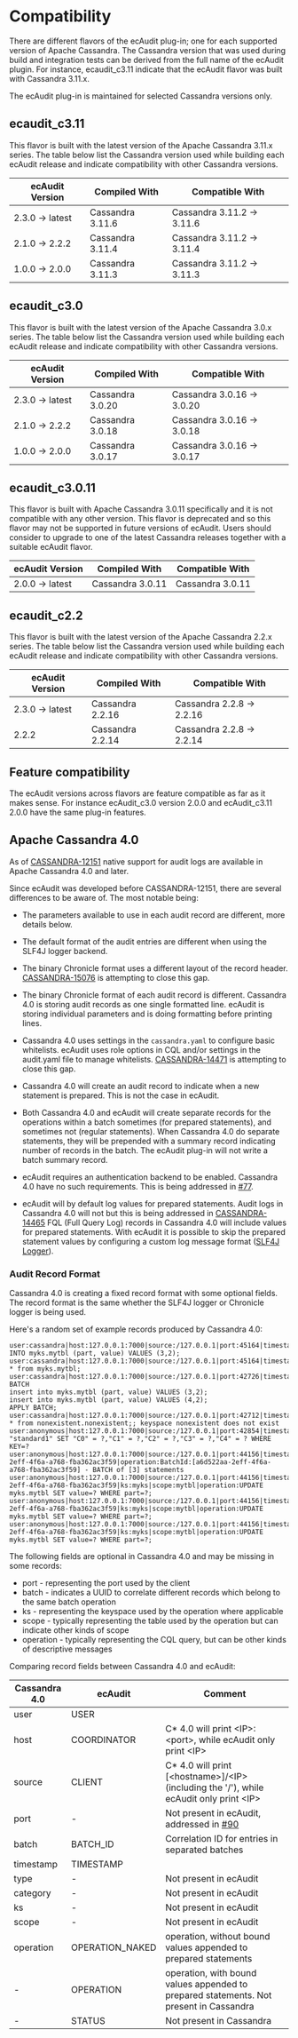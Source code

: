 # Compatibility

There are different flavors of the ecAudit plug-in; one for each supported version of Apache Cassandra.
The Cassandra version that was used during build and integration tests can be derived from the full name of the ecAudit plugin.
For instance, ecaudit_c3.11 indicate that the ecAudit flavor was built with Cassandra 3.11.x.

The ecAudit plug-in is maintained for selected Cassandra versions only.


## ecaudit_c3.11

This flavor is built with the latest version of the Apache Cassandra 3.11.x series.
The table below list the Cassandra version used while building each ecAudit release and indicate compatibility with other Cassandra versions. 

| ecAudit Version | Compiled With    | Compatible With            |
| --------------- | ---------------- | -------------------------- |
| 2.3.0 -> latest | Cassandra 3.11.6 | Cassandra 3.11.2 -> 3.11.6 |
| 2.1.0 -> 2.2.2  | Cassandra 3.11.4 | Cassandra 3.11.2 -> 3.11.4 |
| 1.0.0 -> 2.0.0  | Cassandra 3.11.3 | Cassandra 3.11.2 -> 3.11.3 |


## ecaudit_c3.0

This flavor is built with the latest version of the Apache Cassandra 3.0.x series.
The table below list the Cassandra version used while building each ecAudit release and indicate compatibility with other Cassandra versions. 

| ecAudit Version | Compiled With    | Compatible With            |
| --------------- | ---------------- | -------------------------- |
| 2.3.0 -> latest | Cassandra 3.0.20 | Cassandra 3.0.16 -> 3.0.20 |
| 2.1.0 -> 2.2.2  | Cassandra 3.0.18 | Cassandra 3.0.16 -> 3.0.18 |
| 1.0.0 -> 2.0.0  | Cassandra 3.0.17 | Cassandra 3.0.16 -> 3.0.17 |


## ecaudit_c3.0.11

This flavor is built with Apache Cassandra 3.0.11 specifically and it is not compatible with any other version.
This flavor is deprecated and so this flavor may not be supported in future versions of ecAudit.
Users should consider to upgrade to one of the latest Cassandra releases together with a suitable ecAudit flavor. 

| ecAudit Version | Compiled With    | Compatible With  |
| --------------- | ---------------- | ---------------- |
| 2.0.0 -> latest | Cassandra 3.0.11 | Cassandra 3.0.11 |


## ecaudit_c2.2

This flavor is built with the latest version of the Apache Cassandra 2.2.x series.
The table below list the Cassandra version used while building each ecAudit release and indicate compatibility with other Cassandra versions.

| ecAudit Version | Compiled With    | Compatible With           |
| --------------- | ---------------- | ------------------------- |
| 2.3.0 -> latest | Cassandra 2.2.16 | Cassandra 2.2.8 -> 2.2.16 |
| 2.2.2           | Cassandra 2.2.14 | Cassandra 2.2.8 -> 2.2.14 |


## Feature compatibility

The ecAudit versions across flavors are feature compatible as far as it makes sense.
For instance ecAudit_c3.0 version 2.0.0 and ecAudit_c3.11 2.0.0 have the same plug-in features.


## Apache Cassandra 4.0

As of [CASSANDRA-12151](https://issues.apache.org/jira/browse/CASSANDRA-12151) native support for audit logs are available in Apache Cassandra 4.0 and later.

Since ecAudit was developed before CASSANDRA-12151, there are several differences to be aware of.
The most notable being:

* The parameters available to use in each audit record are different,
  more details below.

* The default format of the audit entries are different when using the SLF4J logger backend.

* The binary Chronicle format uses a different layout of the record header.
  [CASSANDRA-15076](https://issues.apache.org/jira/browse/CASSANDRA-15076) is attempting to close this gap.

* The binary Chronicle format of each audit record is different.
  Cassandra 4.0 is storing audit records as one single formatted line.
  ecAudit is storing individual parameters and is doing formatting before printing lines.

* Cassandra 4.0 uses settings in the ```cassandra.yaml``` to configure basic whitelists.
  ecAudit uses role options in CQL and/or settings in the audit.yaml file to manage whitelists.
  [CASSANDRA-14471](https://issues.apache.org/jira/browse/CASSANDRA-14471) is attempting to close this gap.

* Cassandra 4.0 will create an audit record to indicate when a new statement is prepared.
  This is not the case in ecAudit.

* Both Cassandra 4.0 and ecAudit will create separate records for the operations within a batch sometimes (for prepared statements),
  and sometimes not (regular statements).
  When Cassandra 4.0 do separate statements, they will be prepended with a summary record indicating number of records in the batch.
  The ecAudit plug-in will not write a batch summary record.

* ecAudit requires an authentication backend to be enabled.
  Cassandra 4.0 have no such requirements.
  This is being addressed in [#77](https://github.com/Ericsson/ecaudit/issues/77).

* ecAudit will by default log values for prepared statements.
  Audit logs in Cassandra 4.0 will not but this is being addressed in [CASSANDRA-14465](https://issues.apache.org/jira/browse/CASSANDRA-14465)
  FQL (Full Query Log) records in Cassandra 4.0 will include values for prepared statements.
  With ecAudit it is possible to skip the prepared statement values by configuring a custom log message format ([SLF4J Logger](slf4j_logger.md)).


### Audit Record Format

Cassandra 4.0 is creating a fixed record format with some optional fields.
The record format is the same whether the SLF4J logger or Chronicle logger is being used.

Here's a random set of example records produced by Cassandra 4.0:
```
user:cassandra|host:127.0.0.1:7000|source:/127.0.0.1|port:45164|timestamp:1556888680933|type:UPDATE|category:DML|ks:myks|scope:mytbl|operation:INSERT INTO myks.mytbl (part, value) VALUES (3,2);
user:cassandra|host:127.0.0.1:7000|source:/127.0.0.1|port:45164|timestamp:1556888680949|type:SELECT|category:QUERY|ks:myks|scope:mytbl|operation:SELECT * from myks.mytbl;
user:cassandra|host:127.0.0.1:7000|source:/127.0.0.1|port:42726|timestamp:1557392371598|type:BATCH|category:DML|operation:BEGIN BATCH
insert into myks.mytbl (part, value) VALUES (3,2);
insert into myks.mytbl (part, value) VALUES (4,2);
APPLY BATCH;
user:cassandra|host:127.0.0.1:7000|source:/127.0.0.1|port:42712|timestamp:1557392226735|type:REQUEST_FAILURE|category:ERROR|operation:select * from nonexistent.nonexistent;; keyspace nonexistent does not exist
user:anonymous|host:127.0.0.1:7000|source:/127.0.0.1|port:42854|timestamp:1557392983448|type:UPDATE|category:DML|ks:keyspace1|scope:standard1|operation:UPDATE "standard1" SET "C0" = ?,"C1" = ?,"C2" = ?,"C3" = ?,"C4" = ? WHERE KEY=?
user:anonymous|host:127.0.0.1:7000|source:/127.0.0.1|port:44156|timestamp:1557402879728|type:BATCH|category:DML|batch:a6d522aa-2eff-4f6a-a768-fba362ac3f59|operation:BatchId:[a6d522aa-2eff-4f6a-a768-fba362ac3f59] - BATCH of [3] statements
user:anonymous|host:127.0.0.1:7000|source:/127.0.0.1|port:44156|timestamp:1557402879728|type:UPDATE|category:DML|batch:a6d522aa-2eff-4f6a-a768-fba362ac3f59|ks:myks|scope:mytbl|operation:UPDATE myks.mytbl SET value=? WHERE part=?;
user:anonymous|host:127.0.0.1:7000|source:/127.0.0.1|port:44156|timestamp:1557402879728|type:UPDATE|category:DML|batch:a6d522aa-2eff-4f6a-a768-fba362ac3f59|ks:myks|scope:mytbl|operation:UPDATE myks.mytbl SET value=? WHERE part=?;
user:anonymous|host:127.0.0.1:7000|source:/127.0.0.1|port:44156|timestamp:1557402879728|type:UPDATE|category:DML|batch:a6d522aa-2eff-4f6a-a768-fba362ac3f59|ks:myks|scope:mytbl|operation:UPDATE myks.mytbl SET value=? WHERE part=?;
```

The following fields are optional in Cassandra 4.0 and may be missing in some records:
* port - representing the port used by the client
* batch - indicates a UUID to correlate different records which belong to the same batch operation
* ks - representing the keyspace used by the operation where applicable
* scope - typically representing the table used by the operation but can indicate other kinds of scope
* operation - typically representing the CQL query, but can be other kinds of descriptive messages

Comparing record fields between Cassandra 4.0 and ecAudit:

| Cassandra 4.0 | ecAudit         | Comment |
| ------------- | --------------- | -------------------------------------------------------------------------------------- |
| user          | USER            |                                                                                        |
| host          | COORDINATOR     | C* 4.0 will print \<IP\>:\<port\>, while ecAudit only print \<IP\>                     |
| source        | CLIENT          | C* 4.0 will print \[\<hostname\>\]/\<IP\> (including the '/'), while ecAudit only print \<IP\> |
| port          | -               | Not present in ecAudit, addressed in [#90](https://github.com/Ericsson/ecaudit/issues/90) |
| batch         | BATCH_ID        | Correlation ID for entries in separated batches                                        |
| timestamp     | TIMESTAMP       |                                                                                        |
| type          | -               | Not present in ecAudit                                                                 |
| category      | -               | Not present in ecAudit                                                                 |
| ks            | -               | Not present in ecAudit                                                                 |
| scope         | -               | Not present in ecAudit                                                                 |
| operation     | OPERATION_NAKED | operation, without bound values appended to prepared statements                        |
| -             | OPERATION       | operation, with bound values appended to prepared statements. Not present in Cassandra |
| -             | STATUS          | Not present in Cassandra                                                               |
